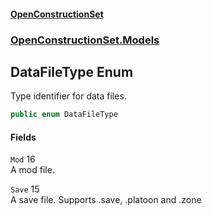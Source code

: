 #### [OpenConstructionSet](index.md 'index')
### [OpenConstructionSet.Models](index.md#OpenConstructionSet_Models 'OpenConstructionSet.Models')
## DataFileType Enum
Type identifier for data files.  
```csharp
public enum DataFileType

```
#### Fields
<a name='OpenConstructionSet_Models_DataFileType_Mod'></a>
`Mod` 16  
A mod file.  
  
<a name='OpenConstructionSet_Models_DataFileType_Save'></a>
`Save` 15  
A save file. Supports .save, .platoon and .zone  
  
